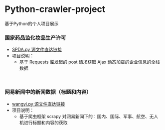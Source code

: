 # Python-crawler-project

基于Python的个人项目展示<br>

###  国家药品监化妆品生产许可
- [SPDA.py 源文件直达链接](https://github.com/AsuraNaraka/Python-crawler-project/blob/672a888015a652813d0ae202d3cc25f4258842dc/%E5%9B%BD%E5%AE%B6%E8%8D%AF%E5%93%81%E7%9B%91%E5%8C%96%E5%A6%86%E5%93%81%E7%94%9F%E4%BA%A7%E8%AE%B8%E5%8F%AF/SPDA.py)
- 项目说明：
  - 基于 Requests 库发起的 post 请求获取 Ajax 动态加载的企业信息的全栈数据
<br>

###  网易新闻中的新闻数据（标题和内容）
- [wangyi.py 源文件直达链接](https://github.com/AsuraNaraka/Python-crawler-project/blob/c7ef963df95f1a14f9cdb8c56305dacbd0568bb9/wangyiPro/wangyiPro/spiders/wangyi.py)
- 项目说明：
  - 基于爬虫框架 scrapy 对网易新闻下的：国内、国际、军事、航空、无人机进行标题和内容的获取

